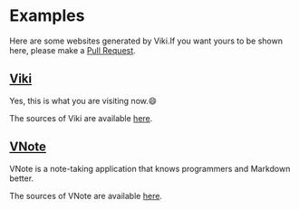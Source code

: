 # Examples  
Here are some websites generated by Viki.If you want yours to be shown here, please make a [Pull Request](https://github.com/vnotex/viki/pulls).  

## [Viki](https://vnotex.github.io/viki)  
Yes, this is what you are visiting now.:smile:  

The sources of Viki are available [here](https://github.com/vnotex/viki/tree/gh-pages).  

## [VNote](https://vnotex.github.io/vnote)  
VNote is a note-taking application that knows programmers and Markdown better.  

The sources of VNote are available [here](https://github.com/vnotex/vnote/tree/gh-pages).  

